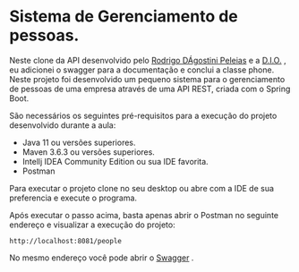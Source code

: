 # Sistema de Gerenciamento de pessoas.

Neste clone da API desenvolvido pelo [Rodrigo DÁgostini Peleias](https://www.linkedin.com/in/rodrigopeleias) e a [D.I.O.](https://digitalinnovation.one/) , eu adicionei o swagger para a documentação e conclui a classe phone.
Neste projeto foi desenvolvido um pequeno sistema para o gerenciamento de pessoas de uma empresa através de uma API REST, criada com o Spring Boot.

São necessários os seguintes pré-requisitos para a execução do projeto desenvolvido durante a aula:

* Java 11 ou versões superiores.
* Maven 3.6.3 ou versões superiores.
* Intellj IDEA Community Edition ou sua IDE favorita.
* Postman

Para executar o projeto clone no seu desktop ou abre com a IDE de sua preferencia e execute o programa.

Após executar o passo acima, basta apenas abrir o Postman no seguinte endereço e visualizar a execução do projeto:

```
http://localhost:8081/people
```

No mesmo endereço você pode abrir o [Swagger](http://localhost:8081/swagger-ui.html#/) .
